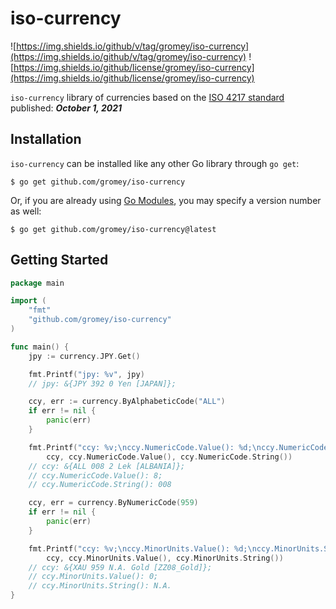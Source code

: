 # iso-currency

![https://img.shields.io/github/v/tag/gromey/iso-currency](https://img.shields.io/github/v/tag/gromey/iso-currency)
![https://img.shields.io/github/license/gromey/iso-currency](https://img.shields.io/github/license/gromey/iso-currency)

`iso-currency` library of currencies based on the [ISO 4217 standard](https://www.iso.org/iso-4217-currency-codes.html)
published: ***October 1, 2021***

## Installation

`iso-currency` can be installed like any other Go library through `go get`:

```console
$ go get github.com/gromey/iso-currency
```

Or, if you are already using
[Go Modules](https://github.com/golang/go/wiki/Modules), you may specify a version number as well:

```console
$ go get github.com/gromey/iso-currency@latest
```

## Getting Started

```go
package main

import (
	"fmt"
	"github.com/gromey/iso-currency"
)

func main() {
	jpy := currency.JPY.Get()

	fmt.Printf("jpy: %v", jpy)
	// jpy: &{JPY 392 0 Yen [JAPAN]};

	ccy, err := currency.ByAlphabeticCode("ALL")
	if err != nil {
		panic(err)
	}

	fmt.Printf("ccy: %v;\nccy.NumericCode.Value(): %d;\nccy.NumericCode.String(): %s\n",
		ccy, ccy.NumericCode.Value(), ccy.NumericCode.String())
	// ccy: &{ALL 008 2 Lek [ALBANIA]};
	// ccy.NumericCode.Value(): 8;
	// ccy.NumericCode.String(): 008

	ccy, err = currency.ByNumericCode(959)
	if err != nil {
		panic(err)
	}

	fmt.Printf("ccy: %v;\nccy.MinorUnits.Value(): %d;\nccy.MinorUnits.String(): %s\n",
		ccy, ccy.MinorUnits.Value(), ccy.MinorUnits.String())
	// ccy: &{XAU 959 N.A. Gold [ZZ08_Gold]};
	// ccy.MinorUnits.Value(): 0;
	// ccy.MinorUnits.String(): N.A.
}
```
